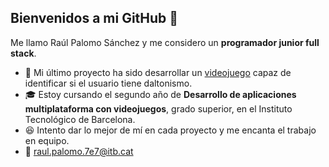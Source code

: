 ## Bienvenidos a mi GitHub 👋
Me llamo Raúl Palomo Sánchez y me considero un **programador junior full stack**.
- 🔴 Mi último proyecto ha sido desarrollar un [videojuego](https://github.com/Pol-Robledillo/Whack-A-Hara/tree/main) capaz de identificar si el usuario tiene daltonismo.
- 🎓 Estoy cursando el segundo año de **Desarrollo de aplicaciones multiplataforma con videojuegos**, grado superior, en el Instituto Tecnológico de Barcelona.
- 😆 Intento dar lo mejor de mí en cada proyecto y me encanta el trabajo en equipo.
- 📩 raul.palomo.7e7@itb.cat
<!--
**RaulPalomo/RaulPalomo** is a ✨ _special_ ✨ repository because its `README.md` (this file) appears on your GitHub profile.

Here are some ideas to get you started:

- 🔭 I’m currently working on ...
- 🌱 I’m currently learning ...
- 👯 I’m looking to collaborate on ...
- 🤔 I’m looking for help with ...
- 💬 Ask me about ...
- 📫 How to reach me: ...
- 😄 Pronouns: ...
- ⚡ Fun fact: ...
-->
